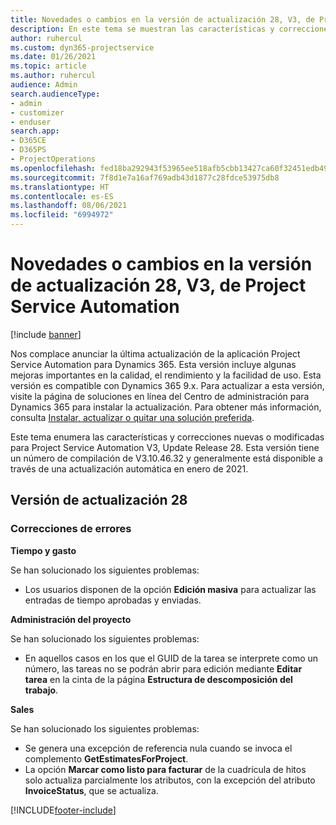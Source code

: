 ```yaml
---
title: Novedades o cambios en la versión de actualización 28, V3, de Project Service Automation
description: En este tema se muestran las características y correcciones que están disponibles en la versión de actualización 28, V3, de Project Service Automation.
author: ruhercul
ms.custom: dyn365-projectservice
ms.date: 01/26/2021
ms.topic: article
ms.author: ruhercul
audience: Admin
search.audienceType:
- admin
- customizer
- enduser
search.app:
- D365CE
- D365PS
- ProjectOperations
ms.openlocfilehash: fed18ba292943f53965ee518afb5cbb13427ca60f32451edb49f67e6f10d24fe
ms.sourcegitcommit: 7f8d1e7a16af769adb43d1877c28fdce53975db8
ms.translationtype: HT
ms.contentlocale: es-ES
ms.lasthandoff: 08/06/2021
ms.locfileid: "6994972"
---
```

# <a name="whats-new-or-changed-in-project-service-automation-update-release-28-v3"></a>Novedades o cambios en la versión de actualización 28, V3, de Project Service Automation

[!include [banner](../includes/psa-now-project-operations.md)]

Nos complace anunciar la última actualización de la aplicación Project Service Automation para Dynamics 365. Esta versión incluye algunas mejoras importantes en la calidad, el rendimiento y la facilidad de uso. Esta versión es compatible con Dynamics 365 9.x. Para actualizar a esta versión, visite la página de soluciones en línea del Centro de administración para Dynamics 365 para instalar la actualización. Para obtener más información, consulta [Instalar, actualizar o quitar una solución preferida](/power-platform/admin/install-remove-preferred-solution).

Este tema enumera las características y correcciones nuevas o modificadas para Project Service Automation V3, Update Release 28. Esta versión tiene un número de compilación de V3.10.46.32 y generalmente está disponible a través de una actualización automática en enero de 2021.

## <a name="update-release-28"></a>Versión de actualización 28

### <a name="bug-fixes"></a>Correcciones de errores

**Tiempo y gasto**

Se han solucionado los siguientes problemas:

- Los usuarios disponen de la opción **Edición masiva** para actualizar las entradas de tiempo aprobadas y enviadas.

**Administración del proyecto**

Se han solucionado los siguientes problemas:

- En aquellos casos en los que el GUID de la tarea se interprete como un número, las tareas no se podrán abrir para edición mediante **Editar tarea** en la cinta de la página **Estructura de descomposición del trabajo**.

**Sales**

Se han solucionado los siguientes problemas:

- Se genera una excepción de referencia nula cuando se invoca el complemento **GetEstimatesForProject**.
- La opción **Marcar como listo para facturar** de la cuadrícula de hitos solo actualiza parcialmente los atributos, con la excepción del atributo **InvoiceStatus**, que se actualiza.



[!INCLUDE[footer-include](../includes/footer-banner.md)]